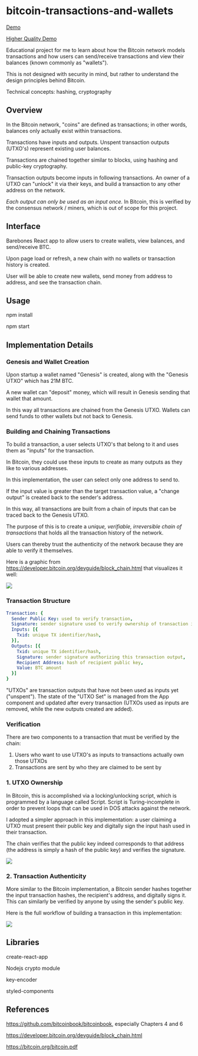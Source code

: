 # bitcoin-transactions-and-wallets

[Demo](https://user-images.githubusercontent.com/59275828/132078900-de9237e5-d6bc-49e2-8170-2f25e61d7efc.mp4)

[Higher Quality Demo](https://youtu.be/UKXFLHVDTvk)

Educational project for me to learn about how the Bitcoin network models transactions and how users can send/receive transactions and view their balances (known commonly as "wallets").

This is not designed with security in mind, but rather to understand the design principles behind Bitcoin.

Technical concepts: hashing, cryptography

## Overview

In the Bitcoin network, "coins" are defined as transactions; in other words, balances only actually exist within transactions.

Transactions have inputs and outputs. Unspent transaction outputs (UTXO's) represent existing user balances.

Transactions are chained together similar to blocks, using hashing and public-key cryptography.

Transaction outputs become inputs in following transactions. An owner of a UTXO can "unlock" it via their keys, and build a transaction to any other address on the network.

<i>Each output can only be used as an input once.</i> In Bitcoin, this is verified by the consensus network / miners, which is out of scope for this project.

## Interface

Barebones React app to allow users to create wallets, view balances, and send/receive BTC.

Upon page load or refresh, a new chain with no wallets or transaction history is created.

User will be able to create new wallets, send money from address to address, and see the transaction chain.

## Usage
npm install

npm start

## Implementation Details

### Genesis and Wallet Creation

Upon startup a wallet named "Genesis" is created, along with the "Genesis UTXO" which has 21M BTC.

A new wallet can "deposit" money, which will result in Genesis sending that wallet that amount.

In this way all transactions are chained from the Genesis UTXO.
Wallets can send funds to other wallets but not back to Genesis.

### Building and Chaining Transactions

To build a transaction, a user selects UTXO's that belong to it and uses them as "inputs" for the transaction.

In Bitcoin, they could use these inputs to create as many outputs as they like to various addresses.

In this implementation, the user can select only one address to send to.

If the input value is greater than the target transaction value, a "change output" is created back to the sender's address.

In this way, all transactions are built from a chain of inputs that can be traced back to the Genesis UTXO.

The purpose of this is to create a <i>unique, verifiable, irreversible chain of transactions</i> that holds all the transaction history of the network.

Users can thereby trust the authenticity of the network because they are able to verify it themselves.

Here is a graphic from https://developer.bitcoin.org/devguide/block_chain.html that visualizes it well:

<img src='./public/transaction-propagation.svg'>

### Transaction Structure

```yaml
Transaction: {
  Sender Public Key: used to verify transaction,
  Signature: sender signature used to verify ownership of transaction inputs,
  Inputs: [{
    Txid: unique TX identifier/hash,
  }],
  Outputs: [{
    Txid: unique TX identifier/hash,
    Signature: sender signature authorizing this transaction output,
    Recipient Address: hash of recipient public key,
    Value: BTC amount
  }]
}
```

"UTXOs" are transaction outputs that have not been used as inputs yet ("unspent"). The state of the "UTXO Set" is managed from the App component and updated after every transaction (UTXOs used as inputs are removed, while the new outputs created are added).

### Verification

There are two components to a transaction that must be verified by the chain:
1. Users who want to use UTXO's as inputs to transactions actually own those UTXOs
2. Transactions are sent by who they are claimed to be sent by

### 1. UTXO Ownership
In Bitcoin, this is accomplished via a locking/unlocking script, which is programmed by a language called Script. Script is Turing-incomplete in order to prevent loops that can be used in DOS attacks against the network.

I adopted a simpler approach in this implementation: a user claiming a UTXO must present their public key and digitally sign the input hash used in their transaction.

The chain verifies that the public key indeed corresponds to that address (the address is simply a hash of the public key) and verifies the signature.

<img src='./public/utxo-ownership.png'>

### 2. Transaction Authenticity

More similar to the Bitcoin implementation, a Bitcoin sender hashes together the input transaction hashes, the recipient's address, and digitally signs it. This can similarly be verified by anyone by using the sender's public key.

Here is the full workflow of building a transaction in this implementation:

<img src='./public/transaction-flow.png'>

## Libraries
create-react-app

Nodejs crypto module

key-encoder

styled-components

## References
https://github.com/bitcoinbook/bitcoinbook, especially Chapters 4 and 6

https://developer.bitcoin.org/devguide/block_chain.html

https://bitcoin.org/bitcoin.pdf